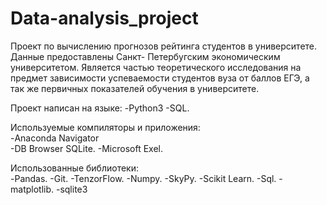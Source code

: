 # Data-analysis_project
Проект по вычислению прогнозов рейтинга студентов в университете.
Данные предоставлены Санкт- Петербугским экономическим университетом.
Является частью теоретического исследования на предмет зависимости успеваемости студентов вуза от баллов ЕГЭ, а так же первичных показателей обучения в университете.

Проект написан на языке: 
-Python3
-SQL.

Используемые компиляторы и приложения:  
-Anaconda Navigator  
-DB Browser SQLite. 
-Microsoft Exel.  

Использованные библиотеки:  
-Pandas. 
-Git. 
-TenzorFlow. 
-Numpy. 
-SkyPy. 
-Scikit Learn. 
-Sql. 
-matplotlib. 
-sqlite3  


